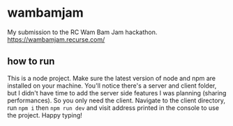 # wambamjam
My submission to the RC Wam Bam Jam hackathon. https://wambamjam.recurse.com/

## how to run
This is a node project. Make sure the latest version of node and npm are installed on your machine. You'll notice there's a server and client folder, but I didn't have time to add the server side features I was planning (sharing performances). So you only need the client. Navigate to the client directory, run `npm i` then `npm run dev` and visit address printed in the console to use the project. Happy typing!
